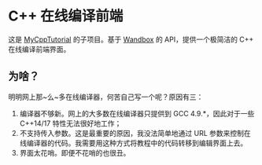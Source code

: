 # C++ 在线编译前端

这是 [MyCppTutorial](https://github.com/Guyutongxue/MyCppTutorial) 的子项目。基于 [Wandbox](https://github.com/melpon/wandbox) 的 API，提供一个极简洁的 C++ 在线编译前端界面。

## 为啥？

明明网上那~么~多在线编译器，何苦自己写一个呢？原因有三：
1. 编译器不够新。网上的大多数在线编译器只提供到 GCC 4.9.*，因此对于一些 C++14/17 特性无法很好地工作；
2. 不支持传入参数。这是最重要的原因，我没法简单地通过 URL 参数来控制在线编译器的代码。我需要用这种方式将教程中的代码转移到编辑界面上去。
3. 界面太花哨。即便不花哨的也很丑。